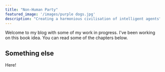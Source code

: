 ```yaml
---
title: "Non-Human Party"
featured_image: '/images/purple dogs.jpg'
description: "Creating a harmonious civilisation of intelligent agents"
---
```

Welcome to my blog with some of my work in progress. I've been working on this book idea. You can read some of the chapters below.

## Something else
Here!



